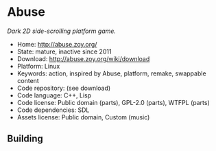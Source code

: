 # Abuse

_Dark 2D side-scrolling platform game._

- Home: http://abuse.zoy.org/
- State: mature, inactive since 2011
- Download: http://abuse.zoy.org/wiki/download
- Platform: Linux
- Keywords: action, inspired by Abuse, platform, remake, swappable content
- Code repository: (see download)
- Code language: C++, Lisp
- Code license: Public domain (parts), GPL-2.0 (parts), WTFPL (parts)
- Code dependencies: SDL
- Assets license: Public domain, Custom (music)

## Building
